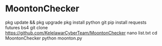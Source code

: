 # MoontonChecker

pkg update && pkg upgrade
pkg install python git
pip install requests futures bs4
git clone https://github.com/KelelawarCyberTeam/MoontonChecker
nano list.txt
cd MoontonChecker
python moonton.py
